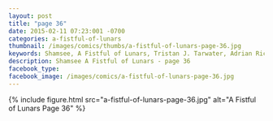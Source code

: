 ```yaml
---
layout: post
title: "page 36"
date: 2015-02-11 07:23:001 -0700
categories: a-fistful-of-lunars
thumbnail: /images/comics/thumbs/a-fistful-of-lunars-page-36.jpg
keywords: Shamsee, A Fistful of Lunars, Tristan J. Tarwater, Adrian Ricker
description: Shamsee A Fistful of Lunars - page 36
facebook_type: 
facebook_image: /images/comics/a-fistful-of-lunars-page-36.jpg
---
```

{% include figure.html src="a-fistful-of-lunars-page-36.jpg" alt="A Fistful of Lunars Page 36" %}